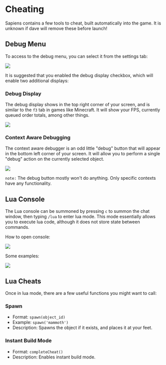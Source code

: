 # Cheating

Sapiens contains a few tools to cheat, built automatically into the game. It is unknown if dave will remove these before launch!

## Debug Menu

To access to the debug menu, you can select it from the settings tab:

![](/images/cheat/debug_settings.png)

It is suggested that you enabled the debug display checkbox, which will enable two additional displays:

### Debug Display

The debug display shows in the top right corner of your screen, and is similar to the `f3` tab in games like Minecraft. It will show your FPS, currently queued order totals, among other things.

![](/images/cheat/debug_display.png)

### Context Aware Debugging

The context aware debugger is an odd little "debug" button that will appear in the bottom left corner of your screen. It will allow you to perform a single "debug" action on the currently selected object.

![](/images/cheat/context_debug.png)

`note:` The debug button mostly won't do anything. Only specific contexts have any functionality.


## Lua Console

The Lua console can be summoned by pressing `c` to summon the chat window, then typing `/lua` to enter lua mode. This mode essentially allows you to execute lua code, although it does not store state between commands.

How to open console:

![](/images/cheat/lua_console.png)

Some examples:

![](/images/cheat/lua_examples.png)

## Lua Cheats

Once in lua mode, there are a few useful functions you might want to call:

### Spawn

 - Format: `spawn(object_id)`
 - Example: `spawn('mammoth')`
 - Description: Spawns the object if it exists, and places it at your feet.

### Instant Build Mode

 - Format: `completeCheat()`
 - Description: Enables instant build mode.